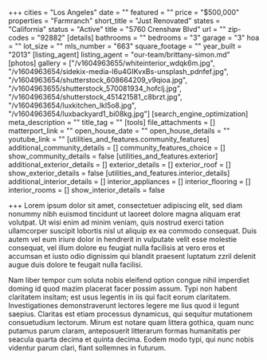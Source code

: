 +++
cities = "Los Angeles"
date = ""
featured = ""
price = "$500,000"
properties = "Farmranch"
short_title = "Just Renovated"
states = "California"
status = "Active"
title = "5760 Crenshaw Blvd"
url = ""
zip-codes = "92882"
[details]
bathrooms = ""
bedrooms = "3"
garage = "3"
hoa = ""
lot_size = ""
mls_number = "663"
square_footage = ""
year_built = "2013"
[listing_agent]
listing_agent = "our-team/brittany-simon.md"
[photos]
gallery = ["/v1604963655/whiteinterior_wdqk6m.jpg", "/v1604963654/sidekix-media-l6u4GIKvxBs-unsplash_pdnfef.jpg", "/v1604963654/shutterstock_608664209_v9qioa.jpg", "/v1604963655/shutterstock_570081934_hofclj.jpg", "/v1604963654/shutterstock_451421581_c8brzt.jpg", "/v1604963654/luxkitchen_lkl5o8.jpg", "/v1604963654/luxbackyard1_bi08kg.jpg"]
[search_engine_optimization]
meta_description = ""
title_tag = ""
[tools]
file_attachments = []
matterport_link = ""
open_house_date = ""
open_house_details = ""
youtube_link = ""
[utilities_and_features.community_features]
additional_community_details = []
community_features_choice = []
show_community_details = false
[utilities_and_features.exterior]
additional_exterior_details = []
exterior_details = []
exterior_roof = []
show_exterior_details = false
[utilities_and_features.interior_details]
additional_interior_details = []
interior_appliances = []
interior_flooring = []
interior_rooms = []
show_interior_details = false

+++
Lorem ipsum dolor sit amet, consectetuer adipiscing elit, sed diam nonummy nibh euismod tincidunt ut laoreet dolore magna aliquam erat volutpat. Ut wisi enim ad minim veniam, quis nostrud exerci tation ullamcorper suscipit lobortis nisl ut aliquip ex ea commodo consequat. Duis autem vel eum iriure dolor in hendrerit in vulputate velit esse molestie consequat, vel illum dolore eu feugiat nulla facilisis at vero eros et accumsan et iusto odio dignissim qui blandit praesent luptatum zzril delenit augue duis dolore te feugait nulla facilisi.

Nam liber tempor cum soluta nobis eleifend option congue nihil imperdiet doming id quod mazim placerat facer possim assum. Typi non habent claritatem insitam; est usus legentis in iis qui facit eorum claritatem. Investigationes demonstraverunt lectores legere me lius quod ii legunt saepius. Claritas est etiam processus dynamicus, qui sequitur mutationem consuetudium lectorum. Mirum est notare quam littera gothica, quam nunc putamus parum claram, anteposuerit litterarum formas humanitatis per seacula quarta decima et quinta decima. Eodem modo typi, qui nunc nobis videntur parum clari, fiant sollemnes in futurum.